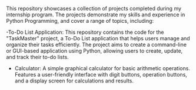 This repository showcases a collection of projects completed during my internship program. The projects demonstrate my skills and experience in Python Programming, and cover a range of topics, including:

-To-Do List Application:
This repository contains the code for the "TaskMaster" project, a To-Do List application that helps users manage and organize their tasks efficiently. The project aims to create a command-line or GUI-based application using Python, allowing users to create, update, and track their to-do lists.

- Calculator:
  A simple graphical calculator for basic arithmetic operations. Features a user-friendly interface with digit buttons, operation buttons, and a display screen for calculations and results.
